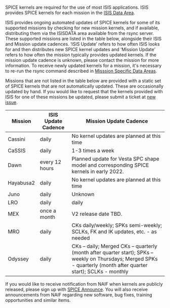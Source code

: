 SPICE kernels are required for the use of most ISIS applications. ISIS provides SPICE kernels for each mission
in the [ISIS Data Area](../../how-to-guides/environment-setup-and-maintenance/isis-data-area.md).

ISIS provides ongoing automated updates of SPICE kernels for some of its supported missions by checking for new mission kernels, and if available, distributing them via the ISISDATA area available from the rsync server. These supported missions are listed in the table below, alongside their ISIS and Mission update cadences. ‘ISIS Update’ refers to how often ISIS looks for and then distributes new SPICE kernel updates and ‘Mission Update’ refers to how often the mission typically provides updated kernels. If the mission update cadence is unknown, please contact the mission for more information. To receive newly updated kernels for a mission, it's necessary to re-run the rsync command described in 
[Misssion Specific Data Areas](../../how-to-guides/environment-setup-and-maintenance/isis-data-area.md#mission-specific-data-areas).

Missions that are not listed in the table below are provided with a static set of SPICE kernels that are not automatically updated. These are occasionally updated by hand. If you would like to request that the kernels provided with ISIS for one of these missions be updated, please submit a ticket at  [new issue](https://github.com/DOI-USGS/ISIS3/issues/new/choose).

| Mission     | ISIS Update Cadence | Mission Update Cadence |
| ----------- | ------------------- | ----------------------
| Cassini     |  daily              | No kernel updates are planned at this time |
| CaSSIS      |  daily              | 1-3 times a week |
| Dawn        |  every 12 hours     | Planned update for Vesta SPC shape model and corresponding SPICE kernels in early 2022. |
| Hayabusa2   |  daily              | No kernel updates are planned at this time |
| Juno        |  daily              | Unknown |
| LRO         |  daily              | daily   |
| MEX         |  once a month       | V2 release date TBD. |
| MRO         |  daily              | CKs daily/weekly; SPKs semi-weekly; SCLKs, FK and IK updates, etc. - as needed |
| Odyssey     |  daily              | CKs – daily; Merged CKs – quarterly (month after quarter start); SPKs – weekly on Thursdays; Merged SPKs - quarterly (month after quarter start); SCLKs - monthly |

If you would like to receive notification from NAIF when kernels are publicly released, please sign up with [SPICE Announce](https://naif.jpl.nasa.gov/mailman/listinfo/spice_announce). You will also receive announcements from NAIF regarding new software, bug fixes, training opportunities and similar items. 
